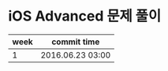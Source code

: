 # iOS Advanced 문제 풀이

| week | commit time |
|----------------|-----------------------------------------------|
| 1 | 2016.06.23 03:00 |


